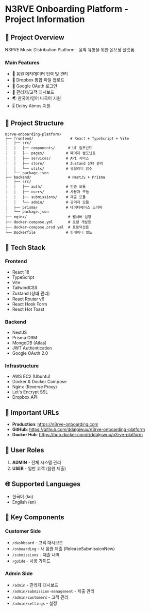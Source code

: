 # N3RVE Onboarding Platform - Project Information

## 🎯 Project Overview
N3RVE Music Distribution Platform - 음악 유통을 위한 온보딩 플랫폼

### Main Features
- 🎵 음원 메타데이터 입력 및 관리
- 📁 Dropbox 통합 파일 업로드
- 🔐 Google OAuth 로그인
- 👥 관리자/고객 대시보드
- 🌏 한국어/영어 다국어 지원
- 🎚️ Dolby Atmos 지원

## 📂 Project Structure
```
n3rve-onboarding-platform/
├── frontend/                 # React + TypeScript + Vite
│   ├── src/
│   │   ├── components/      # UI 컴포넌트
│   │   ├── pages/          # 페이지 컴포넌트
│   │   ├── services/       # API 서비스
│   │   ├── store/          # Zustand 상태 관리
│   │   └── utils/          # 유틸리티 함수
│   └── package.json
├── backend/                 # NestJS + Prisma
│   ├── src/
│   │   ├── auth/           # 인증 모듈
│   │   ├── users/          # 사용자 모듈
│   │   ├── submissions/    # 제출 모듈
│   │   └── admin/          # 관리자 모듈
│   ├── prisma/             # 데이터베이스 스키마
│   └── package.json
├── nginx/                   # 웹서버 설정
├── docker-compose.yml       # 로컬 개발용
├── docker-compose.prod.yml  # 프로덕션용
└── Dockerfile              # 컨테이너 빌드
```

## 🔧 Tech Stack
### Frontend
- React 18
- TypeScript
- Vite
- TailwindCSS
- Zustand (상태 관리)
- React Router v6
- React Hook Form
- React Hot Toast

### Backend
- NestJS
- Prisma ORM
- MongoDB (Atlas)
- JWT Authentication
- Google OAuth 2.0

### Infrastructure
- AWS EC2 (Ubuntu)
- Docker & Docker Compose
- Nginx (Reverse Proxy)
- Let's Encrypt SSL
- Dropbox API

## 📝 Important URLs
- **Production**: https://n3rve-onboarding.com
- **GitHub**: https://github.com/ddalgiwuu/n3rve-onboarding-platform
- **Docker Hub**: https://hub.docker.com/r/ddalgiwuu/n3rve-platform

## 👥 User Roles
1. **ADMIN** - 전체 시스템 관리
2. **USER** - 일반 고객 (음원 제출)

## 🌐 Supported Languages
- 한국어 (ko)
- English (en)

## 📱 Key Components
### Customer Side
- `/dashboard` - 고객 대시보드
- `/onboarding` - 새 음원 제출 (ReleaseSubmissionNew)
- `/submissions` - 제출 내역
- `/guide` - 사용 가이드

### Admin Side
- `/admin` - 관리자 대시보드
- `/admin/submission-management` - 제출 관리
- `/admin/customers` - 고객 관리
- `/admin/settings` - 설정